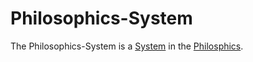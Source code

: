 # Philosophics-System

The Philosophics-System is a [System](60052.md) in the [Philosphics](645000.md).